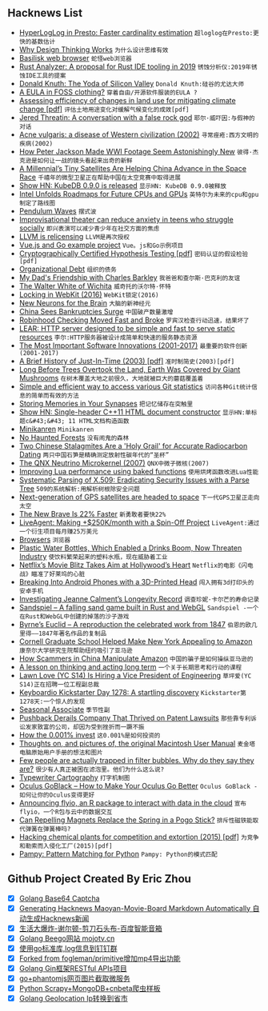 ## Hacknews List


- [HyperLogLog in Presto: Faster cardinality estimation](https://code.fb.com/data-infrastructure/hyperloglog/)  `超loglog在Presto:更快的基数估计`
- [Why Design Thinking Works](https://hbr.org/2018/09/why-design-thinking-works)  `为什么设计思维有效`
- [Basilisk web browser](https://www.basilisk-browser.org/)  `蛇怪web浏览器`
- [Rust Analyzer: A proposal for Rust IDE tooling in 2019](https://ferrous-systems.com/blog/rust-analyzer-2019/)  `锈蚀分析仪:2019年锈蚀IDE工具的提案`
- [Donald Knuth: The Yoda of Silicon Valley](https://www.nytimes.com/2018/12/17/science/donald-knuth-computers-algorithms-programming.html)  `Donald Knuth:硅谷的尤达大师`
- [A EULA in FOSS clothing?](http://dtrace.org/blogs/bmc/2018/12/16/a-eula-in-foss-clothing/)  `穿着自由/开源软件服装的EULA ?`
- [Assessing efficiency of changes in land use for mitigating climate change [pdf]](https://www.nature.com/articles/s41586-018-0757-z.epdf?referrer_access_token=I7UR5g-NP-JvG8VPiosw1dRgN0jAjWel9jnR3ZoTv0PXM0q98wVc5Cye9177r-q8sNyzReL1wHb1-jY_I6qP66ClTmdoclsh_ooUZbWWgCkeTL17k3xx9hpnAUvS1lQRjnA3nc7fFVQAnBsXhOxnBDnGatsN9uObfrvJNQvIa8dfcEQzSc19K-qx-NZU776puJ3lMvsiikh0NYDfxKrCWgIN3vm0Uas7j1BKLeFKCADi8Ez40nz9DhaIDSLDFis8_JgcBChg0F8naEMiu_3pCbkbzUNedjKlPV_Tjj-5bQOXrMhXkvaG4w-D91SoQEhhmllghNRbyeXArS_MSdfy_Q%3D%3D&amp;tracking_referrer=www.spektrum.de)  `评估土地用途变化对缓解气候变化的成效[pdf]`
- [Jered Threatin: A conversation with a false rock god](https://www.bbc.co.uk/news/resources/idt-sh/jered_threatin)  `耶尔·威吓因:与假神的对话`
- [Acne vulgaris: a disease of Western civilization (2002)](https://www.ncbi.nlm.nih.gov/m/pubmed/12472346/)  `寻常痤疮:西方文明的疾病(2002)`
- [How Peter Jackson Made WWI Footage Seem Astonishingly New](https://www.nytimes.com/2018/12/16/movies/peter-jackson-war-movie.html)  `彼得·杰克逊是如何让一战的镜头看起来出奇的新鲜`
- [A Millennial’s Tiny Satellites Are Helping China Advance in the Space Race](https://www.bloomberg.com/news/features/2018-12-13/a-millennial-s-tiny-satellites-are-helping-china-advance-in-the-space-race)  `千禧年的微型卫星正在帮助中国在太空竞赛中取得进展`
- [Show HN: KubeDB 0.9.0 is released](http://kubedb.com/docs/0.9.0)  `显示HN: KubeDB 0.9.0被释放`
- [Intel Unfolds Roadmaps for Future CPUs and GPUs](https://www.nextplatform.com/2018/12/16/intel-unfolds-roadmaps-for-future-cpus-and-gpus/)  `英特尔为未来的cpu和gpu制定了路线图`
- [Pendulum Waves](https://sciencedemonstrations.fas.harvard.edu/presentations/pendulum-waves)  `摆式波`
- [Improvisational theater can reduce anxiety in teens who struggle socially](https://news.umich.edu/anxious-teens-gain-confidence-by-performing-off-script/)  `即兴表演可以减少青少年在社交方面的焦虑`
- [LLVM is relicensing](http://llvm.org/foundation/relicensing/)  `LLVM是再次授权`
- [Vue.js and Go example project](https://github.com/ndabAP/vue-go-example)  `Vue。js和Go示例项目`
- [Cryptographically Certified Hypothesis Testing [pdf]](http://sachaservanschreiber.com/thesis.pdf)  `密码认证的假设检验[pdf]`
- [Organizational Debt](https://boats.gitlab.io/blog/post/rust-2019/)  `组织的债务`
- [My Dad&#39;s Friendship with Charles Barkley](https://www.wbur.org/onlyagame/2018/12/14/lin-wang-charles-barkley)  `我爸爸和查尔斯·巴克利的友谊`
- [The Walter White of Wichita](http://interactive.fusion.net/death-by-fentanyl/the-walter-white-of-wichita.html)  `威奇托的沃尔特·怀特`
- [Locking in WebKit (2016)](https://webkit.org/blog/6161/locking-in-webkit/)  `WebKit锁定(2016)`
- [New Neurons for the Brain](http://maxplanck.nautil.us/article/348/new-neurons-for-the-brain)  `大脑的新神经元`
- [China Sees Bankruptcies Surge](https://www.bloomberg.com/news/articles/2018-12-16/china-sees-bankruptcies-surge-with-call-to-resolve-zombies)  `中国破产数量激增`
- [Robinhood Checking Moved Fast and Broke](https://www.bloomberg.com/opinion/articles/2018-12-17/robinhood-checking-moved-fast-and-broke)  `罗宾汉检查行动迅速，结果坏了`
- [LEAR: HTTP server designed to be simple and fast to serve static resources](https://github.com/Glorf/lear)  `李尔:HTTP服务器被设计成简单和快速的服务静态资源`
- [The Most Important Software Innovations (2001-2017)](https://dwheeler.com/innovation/innovation.html)  `最重要的软件创新(2001-2017)`
- [A Brief History of Just-In-Time (2003) [pdf]](http://eecs.ucf.edu/~dcm/Teaching/COT4810-Spring2011/Literature/JustInTimeCompilation.pdf)  `准时制简史(2003)[pdf]`
- [Long Before Trees Overtook the Land, Earth Was Covered by Giant Mushrooms](https://www.smithsonianmag.com/smart-news/long-before-trees-overtook-the-land-earth-was-covered-by-giant-mushrooms-13709647/)  `在树木覆盖大地之前很久，大地就被巨大的蘑菇覆盖着`
- [Simple and efficient way to access various Git statistics](https://lukasmestan.com/git-quick-stats/)  `访问各种Git统计信息的简单而有效的方法`
- [Storing Memories in Your Synapses](http://www.brainfacts.org/thinking-sensing-and-behaving/learning-and-memory/2018/storing-memories-in-your-synapses-101118)  `把记忆储存在突触里`
- [Show HN: Single-header C&#43;&#43;11 HTML document constructor](https://github.com/tinfoilboy/CTML)  `显示HN:单标题c&#43;&#43; 11 HTML文档构造函数`
- [Minikanren](http://minikanren.org)  `Minikanren`
- [No Haunted Forests](https://john-millikin.com/sre-school/no-haunted-forests)  `没有闹鬼的森林`
- [Two Chinese Stalagmites Are a &#39;Holy Grail&#39; for Accurate Radiocarbon Dating](https://gizmodo.com/two-stalagmites-found-in-chinese-cave-are-a-holy-grail-1831074289)  `两只中国石笋是精确测定放射性碳年代的“圣杯”`
- [The QNX Neutrino Microkernel (2007)](http://www.qnx.com/developers/docs/6.3.2/neutrino/sys_arch/kernel.html)  `QNX中微子微核(2007)`
- [Improving Lua performance using baked functions](http://tasvideos.org/forum/viewtopic.php?t=20672)  `使用烘烤函数改进Lua性能`
- [Systematic Parsing of X.509: Eradicating Security Issues with a Parse Tree](https://arxiv.org/abs/1812.04959)  `509的系统解析:用解析树根除安全问题`
- [Next-generation of GPS satellites are headed to space](https://phys.org/news/2018-12-next-generation-gps-satellites-space.html)  `下一代GPS卫星正走向太空`
- [The New Brave Is 22% Faster](https://brave.com/new-brave-22-percent-faster/)  `新勇敢者要快22%`
- [LiveAgent: Making &#43;$250K/month with a Spin-Off Project](https://www.failory.com/mistakes/liveagent)  `LiveAgent:通过一个衍生项目每月赚25万美元`
- [Browsers](https://adactio.com/journal/14608)  `浏览器`
- [Plastic Water Bottles, Which Enabled a Drinks Boom, Now Threaten Industry](https://www.wsj.com/articles/bottled-water-americas-most-popular-drink-has-a-plastic-problem-11544627923)  `使饮料繁荣起来的塑料水瓶，现在威胁着工业`
- [Netflix’s Movie Blitz Takes Aim at Hollywood’s Heart](https://www.nytimes.com/2018/12/16/business/media/netflix-movies-hollywood.html)  `Netflix的电影《闪电战》瞄准了好莱坞的心脏`
- [Breaking Into Android Phones with a 3D-Printed Head](https://www.forbes.com/sites/thomasbrewster/2018/12/13/we-broke-into-a-bunch-of-android-phones-with-a-3d-printed-head/#305e5c2f1330)  `闯入拥有3d打印头的安卓手机`
- [Investigating Jeanne Calment’s Longevity Record](https://www.leafscience.org/valery-novoselov-investigating-jeanne-calments-longevity-record/)  `调查珍妮·卡尔芒的寿命记录`
- [Sandspiel – A falling sand game built in Rust and WebGL](https://sandspiel.club/)  `Sandspiel -一个在Rust和WebGL中创建的掉落的沙子游戏`
- [Byrne’s Euclid – A reproduction the celebrated work from 1847](https://www.c82.net/euclid/)  `伯恩的欧几里得——1847年著名作品的复制品`
- [Cornell Graduate School Helped Make New York Appealing to Amazon](https://www.nytimes.com/2018/12/17/nyregion/cornell-tech-startup-jobs-amazon.html)  `康奈尔大学研究生院帮助纽约吸引了亚马逊`
- [How Scammers in China Manipulate Amazon](https://www.wsj.com/articles/how-scammers-in-china-manipulate-amazon-11545044402)  `中国的骗子是如何操纵亚马逊的`
- [A lesson on thinking and acting long term](https://threader.app/thread/1074063712254857218)  `一个关于长期思考和行动的课程`
- [Lawn  Love (YC S14) Is Hiring a Vice President of Engineering](https://lawn-love.workable.com/j/C3218F7DC7)  `草坪爱(YC S14)正在招聘一位工程副总裁`
- [Keyboardio Kickstarter Day 1278: A startling discovery](https://www.kickstarter.com/projects/keyboardio/the-model-01-an-heirloom-grade-keyboard-for-seriou/posts/2369985)  `Kickstarter第1278天:一个惊人的发现`
- [Seasonal Associate](https://longreads.com/2018/12/13/seasonal-associate/)  `季节性副`
- [Pushback Derails Company That Thrived on Patent Lawsuits](https://www.wsj.com/articles/pushback-derails-company-that-thrived-on-patent-lawsuits-11544972671)  `那些靠专利诉讼发家致富的公司，却因为受到挫折而一蹶不振`
- [How the 0.001% invest](https://www.economist.com/leaders/2018/12/15/how-the-0001-invest)  `这0.001%是如何投资的`
- [Thoughts on, and pictures of, the original Macintosh User Manual](https://www.peterme.com/2007/08/27/thoughts-on-and-pics-of-the-original-macintosh-user-manual/)  `麦金塔电脑原始用户手册的想法和图片`
- [Few people are actually trapped in filter bubbles. Why do they say they are?](http://www.niemanlab.org/2018/12/few-people-are-actually-trapped-in-filter-bubbles-why-do-they-like-to-say-that-they-are/)  `很少有人真正被困在滤泡里。他们为什么这么说?`
- [Typewriter Cartography](https://somethingaboutmaps.wordpress.com/2018/11/26/typewriter-cartography/)  `打字机制图`
- [Oculus GoBlack – How to Make Your Oculus Go Better](http://palmerluckey.com/oculus-goblack-how-to-make-your-oculus-go-better/)  `Oculus GoBlack -如何让你的Oculus变得更好`
- [Announcing flyio, an R package to interact with data in the cloud](https://blog.socialcops.com/inside-sc/announcements/flyio-r-package-interact-data-cloud/)  `宣布flyio，一个R包与云中的数据交互`
- [Can Repelling Magnets Replace the Spring in a Pogo Stick?](https://www.kjmagnetics.com/blog.asp?p=pogo-stick-spring)  `排斥性磁铁能取代弹簧在弹簧棒吗?`
- [Hacking chemical plants for competition and extortion (2015) [pdf]](https://www.blackhat.com/docs/us-15/materials/us-15-Krotofil-Rocking-The-Pocket-Book-Hacking-Chemical-Plant-For-Competition-And-Extortion-wp.pdf)  `为竞争和勒索而入侵化工厂(2015)[pdf]`
- [Pampy: Pattern Matching for Python](https://github.com/santinic/pampy/blob/master/README.md)  `Pampy: Python的模式匹配`

## Github Project Created By Eric Zhou

- [x] [Golang Base64 Captcha](https://github.com/mojocn/base64Captcha)
- [x] [Generating Hacknews Maoyan-Movie-Board Markdown Automatically 自动生成Hacknews新闻](https://github.com/dejavuzhou/md-genie)
- [x] [生活大爆炸-谢尔顿-剪刀石头布-百度智能音箱](https://github.com/mojocn/dueros-bang-game)
- [x] [Golang Beego网站 mojotv.cn](https://github.com/mojocn/www.mojotv.cn)
- [x] [使用go标准库,log信息到钉钉群](https://github.com/mojocn/dooger)
- [x] [Forked from fogleman/primitive增加mp4导出功能](https://github.com/mojocn/primitive)
- [x] [Golang Gin框架RESTful APIs项目](https://github.com/JJJJJJJerk/ezier-golang-web-api-framework)
- [x] [go+phantomjs网页图片截取微服务](https://github.com/mojocn/screen_shot)
- [x] [Python Scrapy+MongoDB+cnbeta爬虫样板](https://github.com/mojocn/scrapy_mongodb_boilerplate_cnbeta)
- [x] [Golang Geolocation Ip转换到省市](https://github.com/mojocn/ip2location)